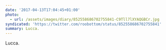 ```yaml
---
date: '2017-04-13T17:04:45+01:00'
photo:
  - url: /assets/images/diary/852558686702755841-C9Tll7lXYAQGBCr.jpg
syndicated: 'https://twitter.com/roobottom/status/852558686702755841'
summary: Lucca.
---
```

Lucca. 
